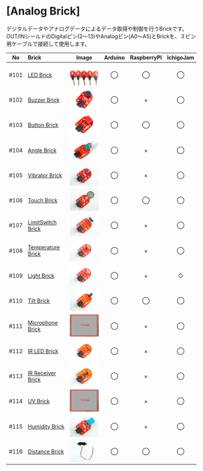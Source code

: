 # [Analog Brick]

デジタルデータやアナログデータによるデータ取得や制御を行うBrickです。
<br>
OUT/INシールドのDigitalピン(2〜13)やAnalogピン(A0〜A5)とBrickを、３ピン用ケーブルで接続して使用します。



|No|Brick|Image|Arduino|RaspberryPI|IchigoJam|
|:--:|:--|:--:|:--:|:--:|:--:|
|#101|[LED Brick](101_brick_analog_led.md)|<img src="/img/100_analog/product/101_led_product.jpg" width="150">|◯|◯|◯|
|#102|[Buzzer Brick](102_brick_analog_buzzer.md)|<img src="/img/100_analog/product/102_buzzer_product.jpg" width="150">|◯|×|◯|
|#103|[Button Brick](103_brick_analog_button.md)|<img src="/img/100_analog/product/103_button_product.jpg" width="150">|◯|◯|◯|
|#104|[Angle Brick](104_brick_analog_angle.md)| <img src="/img/100_analog/product/104_angle_product.jpg" width="150">|◯|×|◯|
|#105|[Vibrator Brick](105_brick_analog_vibrator.md) |<img src="/img/100_analog/product/105_vibrator_product.jpg" width="150">|◯|×|◯|
|#106|[Touch Brick](106_brick_analog_touch.md) |<img src="/img/100_analog/product/106_touch_product.jpg" width="150">|◯|◯|◯|
|#107|[LimitSwitch Brick](107_brick_analog_limitswitch.md)| <img src="/img/100_analog/product/107_limitswitch_product.jpg" width="150">|◯|×|◯|
|#108|[Temperature Brick](108_brick_analog_temp.md) | <img src="/img/100_analog/product/108_temperature_product.jpg" width="150">|◯|×|◯|
|#109|[Light Brick](109_brick_analog_light.md) |<img src="/img/100_analog/product/109_ambientlight_product.jpg" width="150">|◯|×|○|
|#110|[Tilt Brick](110_brick_analog_tilt.md) |<img src="/img/100_analog/product/110_tilt_product.jpg" width="150">|◯|◯|◯|
|#111|[Microphone Brick](111_brick_analog_mic.md) |<img src="/img/100_analog/product/111_mic_product.jpg" width="150">|◯|×|◯|
|#112|[IR LED Brick](112_brick_analog_ir_led.md)| <img src="/img/100_analog/product/112_ir_product.jpg" width="150">|◯|×|◯| 
|#113|[IR Receiver Brick](113_brick_analog_ir_receive.md) |<img src="/img/100_analog/product/113_ir_receiver_product.jpg" width="150">|◯|×|◯|
|#114|[UV Brick](114_brick_analog_uv.md) |<img src="/img/100_analog/product/114_uv_product.jpg" width="150"> |◯|×|◯|
|#115|[Humidity Brick](115_brick_analog_humidity.md) |<img src="/img/100_analog/product/115_humidity_product.jpg" width="150">|◯|×|◯|
|#116|[Distance Brick](116_brick_analog_distance.md) |<img src="/img/100_analog/product/116_distance_product.jpg" width="150">|◯|◯|◯|

